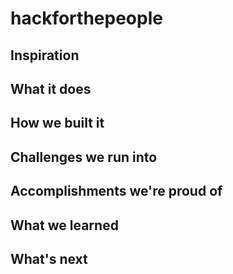 # hackforthepeople

## Inspiration 

## What it does 

## How we built it 

## Challenges we run into 

## Accomplishments we're proud of 

## What we learned 

## What's next 
